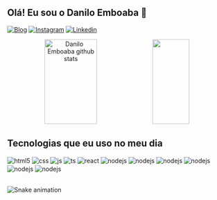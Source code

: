 ## Olá! Eu sou o Danilo Emboaba 🤙

[![Blog](	https://img.shields.io/website-up-down-green-red/http/monip.org.svg)](https://daniloemboaba.github.io/site-danilo/)
[![Instagram](https://img.shields.io/badge/Instagram-E4405F?style=for-the-badge&logo=instagram&logoColor=white)](https://instagram.com/danilo_emboaba)
[![Linkedin](https://img.shields.io/badge/LinkedIn-0077B5?style=for-the-badge&logo=linkedin&logoColor=white)](https://www.linkedin.com/in/daniloemboaba/)

<div align="center">  
  <img width="49%" height="195px" src="https://github-readme-stats.vercel.app/api?username=daniloemboabav&show_icons=true&count_private=true&hide_border=true&title_color=ff0000&icon_color=ff0000&text_color=ffffff&bg_color=0d1117" alt="Danilo Emboaba github stats" /> 
  <img width="41%" height="195px" src="https://github-readme-stats.vercel.app/api/top-langs/?username=daniloemboaba&layout=compact&hide_border=true&title_color=ff0000&text_color=ffffff&bg_color=0d1117" />
</div>


## Tecnologias que eu uso no meu dia

<div style="display: inline_block">
  <img align="center" alt="html5" src="https://img.shields.io/badge/HTML5-E34F26?style=for-the-badge&logo=html5&logoColor=white" />
  <img align="center" alt="css" src="https://img.shields.io/badge/CSS3-1572B6?style=for-the-badge&logo=css3&logoColor=white" />
  <img align="center" alt="js" src="https://img.shields.io/badge/JavaScript-F7DF1E?style=for-the-badge&logo=javascript&logoColor=black" />
  <img align="center" alt="ts" src="https://img.shields.io/badge/TypeScript-007ACC?style=for-the-badge&logo=typescript&logoColor=white" />
  <img align="center" alt="react" src="https://img.shields.io/badge/React-20232A?style=for-the-badge&logo=react&logoColor=61DAFB" />
  <img align="center" alt="nodejs" src="https://img.shields.io/badge/React_Native-20232A?style=for-the-badge&logo=react&logoColor=61DAFB" />
  <img align="center" alt="nodejs" src="https://img.shields.io/badge/Node.js-43853D?style=for-the-badge&logo=node.js&logoColor=white" />
  <img align="center" alt="nodejs" src="https://img.shields.io/badge/MongoDB-4EA94B?style=for-the-badge&logo=mongodb&logoColor=white" />
  <img align="center" alt="nodejs" src="https://img.shields.io/badge/MySQL-00000F?style=for-the-badge&logo=mysql&logoColor=white" />
  <img align="center" alt="nodejs" src="https://img.shields.io/badge/Visual_Studio_Code-0078D4?style=for-the-badge&logo=visual%20studio%20code&logoColor=white" />
  <img align="center" alt="nodejs" src="https://img.shields.io/badge/Python-3776AB?style=for-the-badge&logo=python&logoColor=whit" />
   
</div><br/>
  
![Snake animation](https://github.com/LuigiGF/LuigiGF/blob/output/github-contribution-grid-snake.svg)

 
</div>
